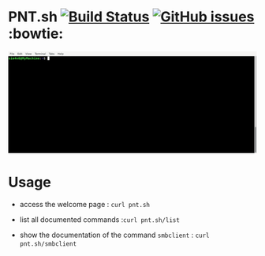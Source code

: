 # PNT.sh [![Build Status](https://travis-ci.com/Sim4n6/pntsh.svg?token=dD5uGPXDLS2b1V9H5qQr&branch=master)](https://travis-ci.com/Sim4n6/pntsh) [![GitHub issues](https://img.shields.io/github/issues/Sim4n6/pntsh)](https://github.com/Sim4n6/pntsh/issues)  :bowtie:

![pntsh-demo1.gif](/demo/pntsh-demo1.gif)

# Usage

 - access the welcome page : `curl pnt.sh`
 
 - list all documented commands :`curl pnt.sh/list`
 
 - show the documentation of the command `smbclient` : `curl pnt.sh/smbclient` 
